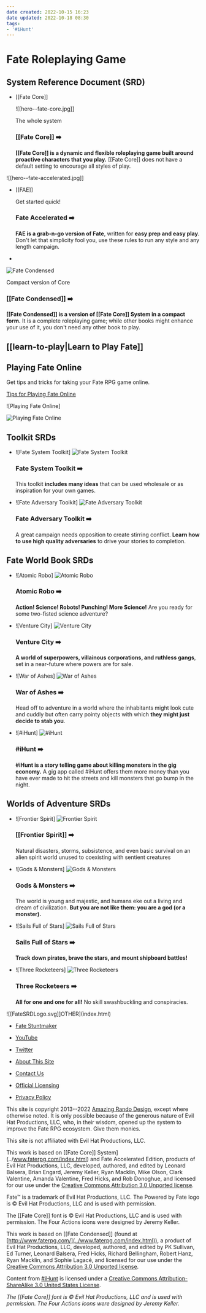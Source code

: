```yaml
---
date created: 2022-10-15 16:23
date updated: 2022-10-18 08:30
tags:
- '#iHunt'
---
```


# Fate Roleplaying Game

## System Reference Document (SRD)

- [[Fate Core]]

  ![[hero--fate-core.jpg]]

  The whole system

  ### [[Fate Core]] ➡️

  **[[Fate Core]] is a dynamic and flexible roleplaying game built around
  proactive characters that you play.** [[Fate Core]] does not have a
  default setting to encourage all styles of play.

![[hero--fate-accelerated.jpg]]

- [[FAE]]

  Get started quick!

  ### Fate Accelerated ➡️

  **FAE is a grab-n-go version of Fate**, written for **easy prep and
  easy play**. Don't let that simplicity fool you, use these rules to
  run any style and any length campaign.

- 

  ![Fate
  Condensed](static/18b563ac13db57bcd45db8b1ccb14417/a1eb1/hero--fate-condensed.jpg)

  Compact version of Core

  ### [[Fate Condensed]] ➡️

  **[[Fate Condensed]] is a version of [[Fate Core]] System in a compact
  form.** It is a complete roleplaying game; while other books might
  enhance your use of it, you don't need any other book to play.

## [[learn-to-play|Learn to Play Fate]]

## Playing Fate Online

Get tips and tricks for taking your Fate RPG game online.

[Tips for Playing Fate
Online](playing-fate-online/index.html)

![Playing Fate
Online]

![Playing Fate
Online](static/2cfbebc01241c37999e57e395777c075/a1eb1/play-online.jpg)

## Toolkit SRDs

- [](fate-system-toolkit/index.html)

  ![Fate System
  Toolkit]
  ![Fate System
  Toolkit](static/5542ea499d217740d27e660611553b22/a1eb1/hero--fate-system-toolkit.jpg)

  ### Fate System Toolkit ➡️

  This toolkit **includes many ideas** that can be used wholesale or
  as inspiration for your own games.

- [](fate-adversary-toolkit/index.html)

  ![Fate Adversary
  Toolkit]
  ![Fate Adversary
  Toolkit](static/24245867f80f96bd441565b994ce3b76/a1eb1/hero--fate-adversary-toolkit.jpg)

  ### Fate Adversary Toolkit ➡️

  A great campaign needs opposition to create stirring conflict.
  **Learn how to use high quality adversaries** to drive your stories
  to completion.

## Fate World Book SRDs

- [](atomic-robo/index.html)

  ![Atomic
  Robo]
  ![Atomic
  Robo](static/cf9915e71d54a325ef9b58b7af4baafa/a1eb1/hero--atomic-robo.jpg)

  ### Atomic Robo ➡️

  **Action! Science! Robots! Punching! More Science!** Are you ready
  for some two-fisted science adventure?

- [](venture-city/index.html)

  ![Venture
  City]
  ![Venture
  City](static/689fa758931e80cfd157998c3fa89faf/a1eb1/hero--venture-city.jpg)

  ### Venture City ➡️

  **A world of superpowers, villainous corporations, and ruthless
  gangs**, set in a near-future where powers are for sale.

- [](war-of-ashes/index.html)

  ![War of
  Ashes]
  ![War of
  Ashes](static/bf501a66bb9ee1a469dbb0528e42502d/a1eb1/hero--war-of-ashes.jpg)

  ### War of Ashes ➡️

  Head off to adventure in a world where the inhabitants might look
  cute and cuddly but often carry pointy objects with which **they
  might just decide to stab you**.

- [](ihunt/index.html)

  ![#iHunt]
  ![#iHunt](static/42e841219443792adfd18222fd522861/a1eb1/hero--ihunt.jpg)

  ### #iHunt ➡️

  **#iHunt is a story telling game about killing monsters in the gig
  economy.** A gig app called #iHunt offers them more money than you
  have ever made to hit the streets and kill monsters that go bump in
  the night.

## Worlds of Adventure SRDs

- [](frontier-spirit/index.html)

  ![Frontier
  Spirit]
  ![Frontier
  Spirit](static/2dbf3c9fc3a624d3ff4d43da6921330f/a1eb1/hero--frontier-spirit.jpg)

  ### [[Frontier Spirit]] ➡️

  Natural disasters, storms, subsistence, and even basic survival on
  an alien spirit world unused to coexisting with sentient creatures

- [](gods-and-monsters/index.html)

  ![Gods &
  Monsters]
  ![Gods &
  Monsters](static/a30869e6ab57e663d055e2ac9d8a0ea1/a1eb1/hero--gods-and-monsters.jpg)

  ### Gods & Monsters ➡️

  The world is young and majestic, and humans eke out a living and
  dream of civilization. **But you are not like them: you are a god
  (or a monster).**

- [](sails-full-of-stars/index.html)

  ![Sails Full of
  Stars]
  ![Sails Full of
  Stars](static/f17bdfb887ac1acb04182aa9fe9096e7/a1eb1/hero--sails-full-of-stars.jpg)

  ### Sails Full of Stars ➡️

  **Track down pirates, brave the stars, and mount shipboard
  battles!**

- [](three-rocketeers/index.html)

  ![Three
  Rocketeers]
  ![Three
  Rocketeers](static/aa1415a57ed9bfd8c44ab7db4dca78da/a1eb1/hero--three-rocketeers.jpg)

  ### Three Rocketeers ➡️

  **All for one and one for all!** No skill swashbuckling and
  conspiracies.

![[FateSRDLogo.svg]]OTHER](index.html)

 - [Fate Stuntmaker](https://fate-srd.com/stunt-maker/)

- [YouTube](https://www.youtube.com/FateSRD)

- [Twitter](https://twitter.com/Fate_SRD)

- [About This Site](about-site/index.html)

- [Contact Us](contact-us/index.html)

- [Official
  Licensing](official-licensing-fate/index.html)

- [Privacy Policy](privacy-policy/index.html)

This site is copyright 2013--2022 [Amazing Rando Design](../randyoest.com/index.html), except where otherwise noted. It
is only possible because of the generous nature of Evil Hat Productions,
LLC, who, in their wisdom, opened up the system to improve the Fate RPG
ecosystem. Give them monies.

This site is not affiliated with Evil Hat Productions, LLC.

This work is based on [[Fate Core]] System](../www.faterpg.com/index.html)
and Fate Accelerated Edition, products of Evil Hat Productions, LLC,
developed, authored, and edited by Leonard Balsera, Brian Engard, Jeremy
Keller, Ryan Macklin, Mike Olson, Clark Valentine, Amanda Valentine,
Fred Hicks, and Rob Donoghue, and licensed for our use under the
[Creative Commons Attribution 3.0 Unported
license](../creativecommons.org/licenses/by/3.0/index.html).

Fate™ is a trademark of Evil Hat Productions, LLC. The Powered by Fate
logo is © Evil Hat Productions, LLC and is used with permission.

The [[Fate Core]] font is © Evil Hat Productions, LLC and is used with
permission. The Four Actions icons were designed by Jeremy Keller.

This work is based on [[Fate Condensed]] (found at
[http://www.faterpg.com/](../www.faterpg.com/index.html)), a product of
Evil Hat Productions, LLC, developed, authored, and edited by PK
Sullivan, Ed Turner, Leonard Balsera, Fred Hicks, Richard Bellingham,
Robert Hanz, Ryan Macklin, and Sophie Lagacé, and licensed for our use
under the [Creative Commons Attribution 3.0 Unported
license](../creativecommons.org/licenses/by/3.0/index.html).

Content from [#iHunt](../ihunt.fun/index.html) is licensed under a
[Creative Commons Attribution-ShareAlike 3.0 United States
License](../creativecommons.org/licenses/by-sa/3.0/us/index.html).

_The [[Fate Core]] font is © Evil Hat Productions, LLC and is used with permission. The Four Actions icons were designed by Jeremy Keller._

